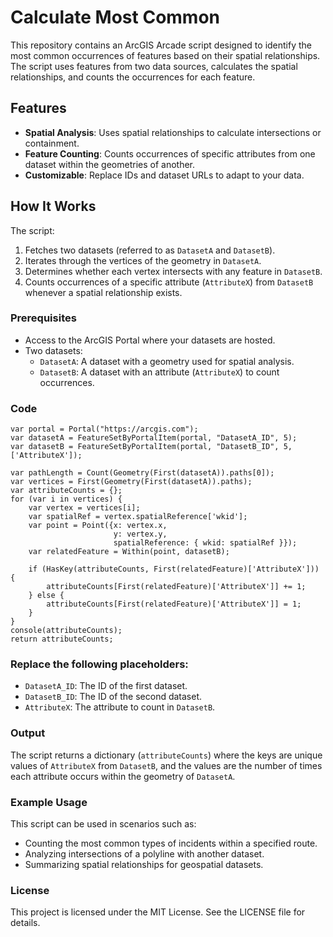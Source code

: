 # Calculate Most Common

This repository contains an ArcGIS Arcade script designed to identify the most common occurrences of features based on their spatial relationships. The script uses features from two data sources, calculates the spatial relationships, and counts the occurrences for each feature. 

## Features

- **Spatial Analysis**: Uses spatial relationships to calculate intersections or containment.
- **Feature Counting**: Counts occurrences of specific attributes from one dataset within the geometries of another.
- **Customizable**: Replace IDs and dataset URLs to adapt to your data.

## How It Works

The script:

1. Fetches two datasets (referred to as `DatasetA` and `DatasetB`).
2. Iterates through the vertices of the geometry in `DatasetA`.
3. Determines whether each vertex intersects with any feature in `DatasetB`.
4. Counts occurrences of a specific attribute (`AttributeX`) from `DatasetB` whenever a spatial relationship exists.

### Prerequisites

- Access to the ArcGIS Portal where your datasets are hosted.
- Two datasets:
  - `DatasetA`: A dataset with a geometry used for spatial analysis.
  - `DatasetB`: A dataset with an attribute (`AttributeX`) to count occurrences.

### Code

```arcade
var portal = Portal("https://arcgis.com");
var datasetA = FeatureSetByPortalItem(portal, "DatasetA_ID", 5);
var datasetB = FeatureSetByPortalItem(portal, "DatasetB_ID", 5, ['AttributeX']);

var pathLength = Count(Geometry(First(datasetA)).paths[0]);
var vertices = First(Geometry(First(datasetA)).paths);
var attributeCounts = {};
for (var i in vertices) {
    var vertex = vertices[i];
    var spatialRef = vertex.spatialReference['wkid'];
    var point = Point({x: vertex.x, 
                       y: vertex.y, 
                       spatialReference: { wkid: spatialRef }});
    var relatedFeature = Within(point, datasetB);
    
    if (HasKey(attributeCounts, First(relatedFeature)['AttributeX'])) {
        attributeCounts[First(relatedFeature)['AttributeX']] += 1;
    } else {
        attributeCounts[First(relatedFeature)['AttributeX']] = 1;
    }
}
console(attributeCounts);
return attributeCounts;
```

### Replace the following placeholders:

- `DatasetA_ID`: The ID of the first dataset.
- `DatasetB_ID`: The ID of the second dataset.
- `AttributeX`: The attribute to count in `DatasetB`.

### Output

The script returns a dictionary (`attributeCounts`) where the keys are unique values of `AttributeX` from `DatasetB`, and the values are the number of times each attribute occurs within the geometry of `DatasetA`.

### Example Usage

This script can be used in scenarios such as:

- Counting the most common types of incidents within a specified route.
- Analyzing intersections of a polyline with another dataset.
- Summarizing spatial relationships for geospatial datasets.

### License

This project is licensed under the MIT License. See the LICENSE file for details.
